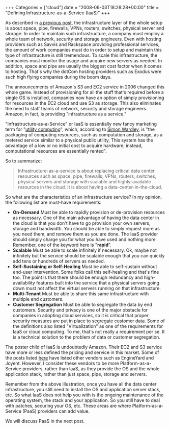 +++
Categories = ["cloud"]
date = "2008-06-03T18:28:28+00:00"
title = "Defining Infrastructure-as-a-Service (IaaS)"
+++


As described in [a previous post](http://onsaas.net/blog/defining-saas-paas-iaas-cloud-computing-etc), the infrastructure layer of the whole setup is about space, pipe, firewalls, VPNs, routers, switches, physical server and storage. In order to maintain such infrastructure, a company must employ a whole team of network, security and storage engineers. Even with hosting providers such as Savvis and Rackspace providing professional services, the amount of work companies must do in order to setup and maintain this type of infrastructure is still tremendous. To scale this infrastructure, the companies must monitor the usage and acquire new servers as needed. In addition, space and pipe are usually the biggest cost factor when it comes to hosting. That's why the dotCom hosting providers such as Exodus were such high flying companies during the boom days.

The announcements of Amazon's S3 and EC2 service in 2006 changed this whole game. Instead of provisioning for all the stuff that's required before a single OS is installed, companies now have an option of simply provisioning for resources in the EC2 cloud and use S3 as storage. This also eliminates the need to staff teams of network, security and storage engineers. Amazon, in fact, is providing "infrastructure as a service."

"Infrastructure-as-a-Service" or IaaS is essentially new fancy marketing term for "[utility computing](http://en.wikipedia.org/wiki/Utility_computing)", which, according to [Simon Wardley](http://blog.gardeviance.org/2008/03/saas-utility-and-clouds.html), is "the packaging of computing resources, such as computation and storage, as a metered service similar to a physical public utility, This system has the advantage of a low or no initial cost to acquire hardware; instead, computational resources are essentially rented". 

So to summarize: 

> Infrastructure-as-a-service is about replacing critical data center resources such as space, pipe, firewalls, VPNs, routers, switches, physical servers and storage with scalable and highly-available resources in the cloud. It is about having a data-center-in-the-cloud.

So what are the characteristics of an infrastructure service? In my opinion, the following list are must-have requirements:


* **On-Demand** Must be able to rapidly provision or de-provision resources as necessary. One of the main advantage of having the data center in the cloud is that you don't have to go provision your own servers, storage and bandwidth. You should be able to simply request more as you need them, and remove them as you are done. The IaaS provider should simply charge you for what you have used and nothing more. Remember, one of the keyword here is "**rapid**".
* **Scalable** Must be able to scale infinitely if necessary. Ok, maybe not infinitely but the service should be scalable enough that you can quickly add tens or hundreds of servers as needed. 
* **Self-Sustaining or Self-Healing** Must be able to self-sustain without end-user intervention. Some folks call this self-healing and that's fine too. The point is that there should be enough redundancy and high-availability features built into the service that a physical servers going down must not affect the virtual servers running on that infrastructure.
* **Multi-Tenant** Must be able to share this same infrastructure with multiple end customers.
* **Customer Segregation** Must be able to segregate the data by end customers. Security and privacy is one of the major obstacle for companies in adopting cloud services, so it is critical that proper security measures are put in place to segregate customer data. Some of the definitions also listed "Virtualization" as one of the requirements for IaaS or cloud computing. To me, that's not really a requirement per se. It is a technical solution to the problem of data or customer segregation.



The poster child of IaaS is undoubtedly Amazon. Their EC2 and S3 service have more or less defined the pricing and service in this market. Some of the posts listed [here](http://onsaas.net/blog/defining-saas-paas-iaas-cloud-computing-etc) have listed other vendors such as EngineYard and Joyent. However, I consider these vendors to be more Platform-as-a-Service providers, rather than IaaS, as they provide the OS and the whole application stack, rather than just space, pipe, storage and servers.

Remember from the above illustration, once you have all the data center infrastructure, you still need to install the OS and application server stack, etc. So what IaaS does not help you with is the ongoing maintenance of the operating system, the stack and your application. So you still have to deal with patches, securing your OS, etc. These areas are where Platform-as-a-Service (PaaS) providers can add value. 

We will discuss PaaS in the next post.
